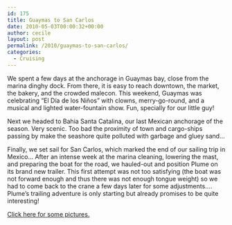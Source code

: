```yaml
---
id: 175
title: Guaymas to San Carlos
date: 2010-05-03T00:00:32+00:00
author: cecile
layout: post
permalink: /2010/guaymas-to-san-carlos/
categories:
  - Cruising
---
```

We spent a few days at the anchorage in Guaymas bay, close from the marina
dinghy dock. From there, it is easy to reach downtown, the market, the bakery,
and the crowded malecon. This weekend, Guaymas was celebrating &#8220;El Día de
los Niños&#8221; with clowns, merry-go-round, and a musical and lighted
water-fountain show. Fun, specially for our little guy!

Next we headed to Bahia Santa Catalina, our last Mexican anchorage of the
season. Very scenic. Too bad the proximity of town and cargo-ships passing by
make the seashore quite polluted with garbage and gluey sand&#8230;

Finally, we set sail for San Carlos, which marked the end of our sailing trip in
Mexico&#8230; After an intense week at the marina cleaning, lowering the mast,
and preparing the boat for the road, we hauled-out and position Plume on its
brand new trailer. This first attempt was not too satisfying (the boat was not
forward enough and thus there was not enough tongue weight) so we had to come
back to the crane a few days later for some adjustments&#8230;. Plume&#8217;s
trailing adventure is only starting but already promises to be quite
interesting!

[Click here for some pictures.](http://plume.flupes.org/gallery/index.php?level=album&id=38)